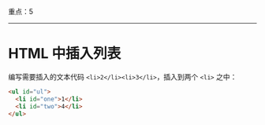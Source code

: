 重点：5

---

# HTML 中插入列表

编写需要插入的文本代码 `<li>2</li><li>3</li>`，插入到两个 `<li>` 之中：

```html
<ul id="ul">
  <li id="one">1</li>
  <li id="two">4</li>
</ul>
```
